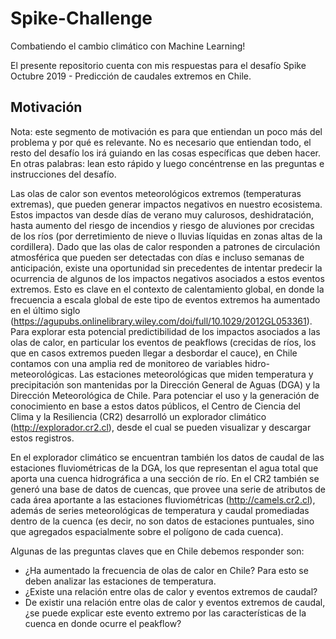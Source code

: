 # Spike-Challenge
Combatiendo el cambio climático con Machine Learning!

El presente repositorio cuenta con mis respuestas para el desafío Spike Octubre 2019 - Predicción de caudales extremos en Chile.



## Motivación

Nota: este segmento de motivación es para que entiendan un poco más del problema y por qué es relevante. No es necesario que entiendan todo, el resto del desafío los irá guiando en las cosas específicas que deben hacer. En otras palabras: lean esto rápido y luego concéntrense en las preguntas e instrucciones del desafío.

Las olas de calor son eventos meteorológicos extremos (temperaturas extremas), que pueden generar impactos negativos en nuestro ecosistema. Estos impactos van desde días de verano muy calurosos, deshidratación, hasta aumento del riesgo de incendios y riesgo de aluviones por crecidas de los ríos (por derretimiento de nieve o lluvias líquidas en zonas altas de la cordillera).
Dado que las olas de calor responden a patrones de circulación atmosférica que pueden ser detectadas con días e incluso semanas de anticipación, existe una oportunidad sin precedentes de intentar predecir la ocurrencia de algunos de los impactos negativos asociados a estos eventos extremos. Esto es clave en el contexto de calentamiento global, en donde la frecuencia a escala global de este tipo de eventos extremos ha aumentado en el último siglo (https://agupubs.onlinelibrary.wiley.com/doi/full/10.1029/2012GL053361).
Para explorar esta potencial predictibilidad de los impactos asociados a las olas de calor, en particular los eventos de peakflows (crecidas de ríos, los que en casos extremos pueden llegar a desbordar el cauce), en Chile contamos con una amplia red de monitoreo de variables hidro-meteorológicas. Las estaciones meteorológicas que miden temperatura y precipitación son mantenidas por la Dirección General de Aguas (DGA) y la Dirección Meteorológica de Chile. Para potenciar el uso y la generación de conocimiento en base a estos datos públicos, el Centro de Ciencia del Clima y la Resiliencia (CR2) desarrolló un explorador climático (http://explorador.cr2.cl), desde el cual se pueden visualizar y descargar estos registros.

En el explorador climático se encuentran también los datos de caudal de las estaciones fluviométricas de la DGA, los que representan el agua total que aporta una cuenca hidrográfica a una sección de río. En el CR2 también se generó una base de datos de cuencas, que provee una serie de atributos de cada área aportante a las estaciones fluviométricas (http://camels.cr2.cl), además de series meteorológicas de temperatura y caudal promediadas dentro de la cuenca (es decir, no son datos de estaciones puntuales, sino que agregados espacialmente sobre el polígono de cada cuenca). 

Algunas de las preguntas claves que en Chile debemos responder son:
- ¿Ha aumentado la frecuencia de olas de calor en Chile? Para esto se deben analizar las estaciones de temperatura.
- ¿Existe una relación entre olas de calor y eventos extremos de caudal? 
- De existir una relación entre olas de calor y eventos extremos de caudal, ¿se puede explicar este evento extremo por las características de la cuenca en donde ocurre el peakflow?
